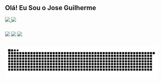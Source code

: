 ## Olá! Eu Sou o Jose Guilherme

<div>
  <a href="https://github.com/JCllem">
  <img height="160em" src="https://github-readme-stats.vercel.app/api?username=JCllem&show_icons=true&theme=tokyonight&include_all_commits=true&count_private=true"/>
  <img height="160em" src="https://github-readme-stats.vercel.app/api/top-langs/?username=JCllem&layout=compact&langs_count=7&theme=tokyonight"/>
</div>
  
  ##
  
<div>
  <a href="https://www.instagram.com/_gsouza.s/" target="_blank"><img src="https://img.shields.io/badge/-Instagram-%23E4405F?style=for-the-badge&logo=instagram&logoColor=white" target="_blank"></a>
  	<a href="https://www.twitch.tv/cllemfps" target="_blank"><img src="https://img.shields.io/badge/Twitch-9146FF?style=for-the-badge&logo=twitch&logoColor=white" target="_blank"></a>
  <a href = "mailto:joseguilherme.gui05@gmail.com"><img src="https://img.shields.io/badge/-Gmail-%23333?style=for-the-badge&logo=gmail&logoColor=white" target="_blank"></a>
  
 ##
  
  ![Snake animation](https://github.com/JCllem/JCllem/blob/output/github-contribution-grid-snake.svg)
  
  
</div>
